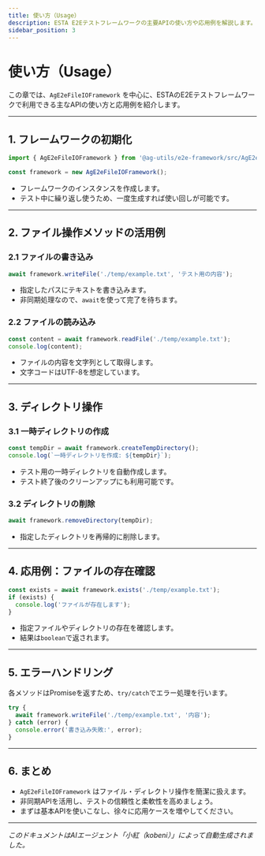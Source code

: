 ```yaml
---
title: 使い方（Usage）
description: ESTA E2Eテストフレームワークの主要APIの使い方や応用例を解説します。
sidebar_position: 3
---
```


# 使い方（Usage）

この章では、`AgE2eFileIOFramework` を中心に、ESTAのE2Eテストフレームワークで利用できる主なAPIの使い方と応用例を紹介します。

---

## 1. フレームワークの初期化

```typescript
import { AgE2eFileIOFramework } from '@ag-utils/e2e-framework/src/AgE2eFileIoFramework';

const framework = new AgE2eFileIOFramework();
```

- フレームワークのインスタンスを作成します。
- テスト中に繰り返し使うため、一度生成すれば使い回しが可能です。

---

## 2. ファイル操作メソッドの活用例

### 2.1 ファイルの書き込み

```typescript
await framework.writeFile('./temp/example.txt', 'テスト用の内容');
```

- 指定したパスにテキストを書き込みます。
- 非同期処理なので、`await`を使って完了を待ちます。

### 2.2 ファイルの読み込み

```typescript
const content = await framework.readFile('./temp/example.txt');
console.log(content);
```

- ファイルの内容を文字列として取得します。
- 文字コードはUTF-8を想定しています。

---

## 3. ディレクトリ操作

### 3.1 一時ディレクトリの作成

```typescript
const tempDir = await framework.createTempDirectory();
console.log(`一時ディレクトリを作成: ${tempDir}`);
```

- テスト用の一時ディレクトリを自動作成します。
- テスト終了後のクリーンアップにも利用可能です。

### 3.2 ディレクトリの削除

```typescript
await framework.removeDirectory(tempDir);
```

- 指定したディレクトリを再帰的に削除します。

---

## 4. 応用例：ファイルの存在確認

```typescript
const exists = await framework.exists('./temp/example.txt');
if (exists) {
  console.log('ファイルが存在します');
}
```

- 指定ファイルやディレクトリの存在を確認します。
- 結果は`boolean`で返されます。

---

## 5. エラーハンドリング

各メソッドはPromiseを返すため、`try/catch`でエラー処理を行います。

```typescript
try {
  await framework.writeFile('./temp/example.txt', '内容');
} catch (error) {
  console.error('書き込み失敗:', error);
}
```

---

## 6. まとめ

- `AgE2eFileIOFramework` はファイル・ディレクトリ操作を簡潔に扱えます。
- 非同期APIを活用し、テストの信頼性と柔軟性を高めましょう。
- まずは基本APIを使いこなし、徐々に応用ケースを増やしてください。

---

*このドキュメントはAIエージェント「小紅（kobeni）」によって自動生成されました。*
